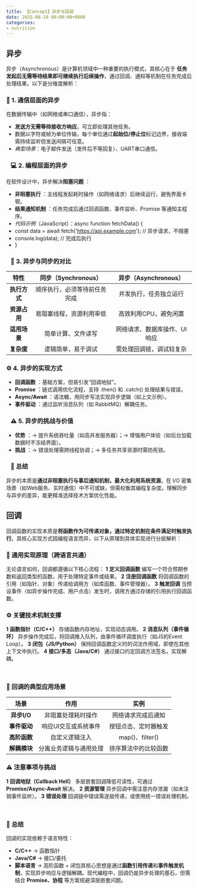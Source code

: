 ```yaml
---
title: 【Concept】异步与回调
date: 2025-06-10 00:00:00+0000
categories: 
- nutrition
---
```

## 异步
异步（Asynchronous）是计算机领域中一种重要的执行模式，其核心在于 **任务发起后无需等待结果即可继续执行后续操作**，通过回调、通知等机制在任务完成后处理结果。以下是分维度解析：
### 📡 1. 通信层面的异步
在数据传输中（如网络或串口通信），异步指：
* **发送方无需等待接收方响应**，可立即处理其他任务。
* 数据以字符或帧为单位传输，每个单位通过**起始位/停止位**标记边界，接收端需持续监听但发送间隔可任意。
* *典型场景*：电子邮件发送（发件后不等回复）、UART串口通信。

### ⠀💻 2. 编程层面的异步
在软件设计中，异步解决**阻塞问题** ：
* **非阻塞执行** ：主线程发起耗时操作（如网络请求）后继续运行，避免界面卡顿。
* **结果通知机制** ：任务完成后通过回调函数、事件监听、Promise 等通知主程序。
* *代码示例*（JavaScript）：async function fetchData() {
* const data = await fetch('https://api.example.com'); // 异步请求，不阻塞
* console.log(data); // 完成后执行
* }

### ⠀🔁 3. 异步与同步的对比
| **特性** | **同步（Synchronous）** | **异步（Asynchronous）** |
|:-:|:-:|:-:|
| **执行方式** | 顺序执行，必须等待前任务完成 | 并发执行，任务独立运行 |
| **资源占用** | 易阻塞线程，资源利用率低 | 高效利用CPU，避免闲置 |
| **适用场景** | 简单计算、文件读写 | 网络请求、数据库操作、UI响应 |
| **复杂度** | 逻辑简单，易于调试 | 需处理回调链，调试较复杂 |
### ⚙️ 4. 异步的实现方式
* **回调函数** ：基础方案，但易引发“回调地狱”。
* **Promise** ：链式调用优化流程，支持 .then() 和 .catch() 处理结果与错误。
* **Async/Await** ：语法糖，用同步写法实现异步逻辑（如上文示例）。
* **事件驱动** ：通过监听消息队列（如 RabbitMQ）解耦任务。

### ⠀⚠️ 5. 异步的挑战与价值
* **优势** ：→ 提升系统吞吐量（如高并发服务器）；→ 增强用户体验（如后台加载数据时不冻结界面）。
* **挑战** ：→ 错误处理需跨线程协调；→ 多任务共享资源时需防死锁。

### ⠀💎 总结
异步的本质是**通过非阻塞执行与事后通知机制，最大化利用系统资源**。在 I/O 密集场景（如Web服务、实时通信）中不可或缺，但需权衡其编程复杂度。理解同步与异步的差异，能更精准选择技术方案优化性能。

## 回调

回调函数的实现本质是**将函数作为可传递对象，通过特定机制在条件满足时触发执行**。其核心实现方式因编程语言而异，以下从原理到具体实现进行分层解析：

### 🔧 通用实现原理（跨语言共通）
无论语言如何，回调都遵循以下核心流程：
**1** **定义回调函数** 编写一个符合预期参数和返回类型的函数，用于处理特定事件或结果。
**2** **注册回调函数** 将回调函数的引用（如指针、对象）传递给调用方（如库函数、事件管理器）。
**3** **触发回调** 当预设事件（如异步操作完成、用户点击）发生时，调用方通过存储的引用执行回调函数。

### ⚙️ 关键技术机制支撑
**1** **函数指针（C/C++）** 存储函数内存地址，实现动态调用。
**2** **消息队列（事件循环）** 异步操作完成后，将回调推入队列，由事件循环调度执行（如JS的Event Loop）。
**3** **闭包（JS/Python）** 保持回调函数定义时的词法作用域，即使在其他上下文中执行。
**4** **接口/多态（Java/C#）** 通过接口约定回调方法签名，实现解耦。

⠀
### 📌 回调的典型应用场景
| **场景** | **作用** | **实例** |
|:-:|:-:|:-:|
| **异步I/O** | 非阻塞处理耗时操作 | 网络请求完成后通知 |
| **事件驱动** | 响应UI交互或系统事件 | 按钮点击、定时器触发 |
| **高阶函数** | 自定义逻辑注入 | map()、filter() |
| **解耦模块** | 分离业务逻辑与通用处理 | 排序算法中的比较函数 |

### ⚠️ 注意事项与挑战
**1** **回调地狱（Callback Hell）** 多层嵌套回调降低可读性，可通过 **Promise/Async-Await** 解决。
**2** **资源管理** 异步回调中需注意内存泄漏（如未注销事件监听）。
**3** **错误处理** 回调链中错误需逐层传递，或使用统一错误处理机制。

⠀
### 💎 总结
回调的实现依赖于语言特性：
* **C/C++** → 函数指针
* **Java/C#** → 接口/委托
* **脚本语言** → 高阶函数 + 闭包其核心思想是通过**函数引用传递**和**事件触发机制**，实现异步响应与逻辑解耦。现代编程中，回调仍是异步处理的基石，但需结合 **Promise、协程** 等方案规避深层嵌套问题。
